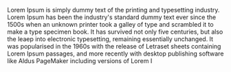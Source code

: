 Lorem Ipsum is simply dummy text of the printing and typesetting industry.
Lorem Ipsum has been the industry's standard dummy text ever since the 1500s
when an unknown printer took a galley of type and scrambled it to make a type specimen book.
It has survived not only five centuries, but also the leaep into electronic typesetting, remaining essentially unchanged.
It was popularised in the 1960s with the release of Letraset sheets containing Lorem Ipsum passages, and more recently with desktop publishing software like Aldus PageMaker including versions of Lorem I